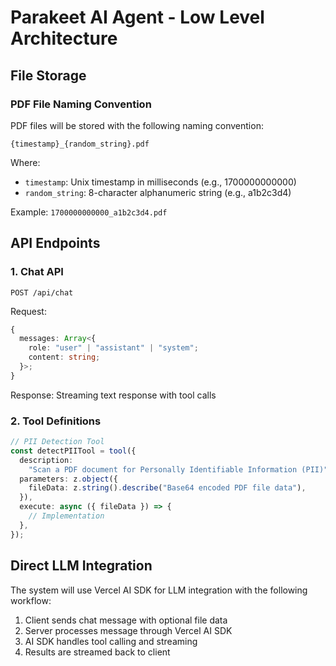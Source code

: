 # Parakeet AI Agent - Low Level Architecture

## File Storage

### PDF File Naming Convention

PDF files will be stored with the following naming convention:

```
{timestamp}_{random_string}.pdf
```

Where:

- `timestamp`: Unix timestamp in milliseconds (e.g., 1700000000000)
- `random_string`: 8-character alphanumeric string (e.g., a1b2c3d4)

Example: `1700000000000_a1b2c3d4.pdf`

## API Endpoints

### 1. Chat API

```
POST /api/chat
```

Request:

```typescript
{
  messages: Array<{
    role: "user" | "assistant" | "system";
    content: string;
  }>;
}
```

Response: Streaming text response with tool calls

### 2. Tool Definitions

```typescript
// PII Detection Tool
const detectPIITool = tool({
  description:
    "Scan a PDF document for Personally Identifiable Information (PII)",
  parameters: z.object({
    fileData: z.string().describe("Base64 encoded PDF file data"),
  }),
  execute: async ({ fileData }) => {
    // Implementation
  },
});
```

## Direct LLM Integration

The system will use Vercel AI SDK for LLM integration with the following workflow:

1. Client sends chat message with optional file data
2. Server processes message through Vercel AI SDK
3. AI SDK handles tool calling and streaming
4. Results are streamed back to client
